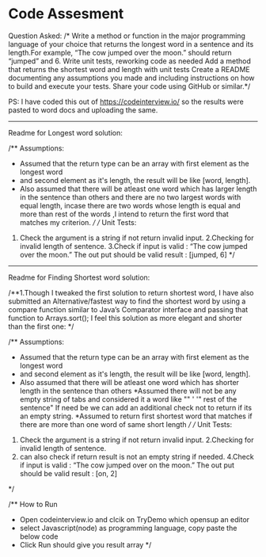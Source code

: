 # Code Assesment

Question Asked:
/*
Write a method or function in the major programming language of your choice that returns the 
longest word in a sentence and its length.For example, “The cow jumped over the moon.” 
should return “jumped” and 6.
Write unit tests, reworking code as needed
Add a method that returns the shortest word and length with unit tests
Create a README documenting any assumptions you made and including instructions on how to build and execute your tests.
Share your code using GitHub or similar.*/

PS: I have coded this out of https://codeinterview.io/ so the results were pasted to word docs and uploading the same.
**********************************************************************************************************
Readme for Longest word solution:

/** Assumptions:
* Assumed that the return type can be an array with first element as the longest word 
* and second element as it's length, the result will be like [word, length].
* Also assumed that there will be atleast one word which has larger length in the sentence than others and there are no two largest words with equal length, incase there are two words whose length is equal and more than rest of the words ,I intend to return the first word that matches my criterion.
*/
/*
Unit Tests:
1. Check the argument is a string if not return invalid input.
2.Checking for invalid length of sentence.
3.Check if input is valid : “The cow jumped over the moon.” The out put should be valid result : [jumped, 6]
*/
************************************************************************************************************
Readme for Finding Shortest word solution:


/**1.Though I tweaked the first solution to return shortest word, I have also submitted an Alternative/fastest way to find the shortest word by using a compare function similar to Java’s Comparator interface and passing that function to Arrays.sort();
I feel this solution as more elegant and shorter than the first one:
*/


/** Assumptions:
* Assumed that the return type can be an array with first element as the longest word 
* and second element as it's length, the result will be like [word, length].
* Also assumed that there will be atleast one word which has shorter length in the sentence than others
*Assumed there will not be any  empty string of tabs and considered it a word like "" ' '" rest of the sentence"
If need be we can add an additional check not to return if its an empty string.
*Assumed to return first shortest word that matches if there are more than one word of same short length
*/
/*
Unit Tests:
1. Check the argument is a string if not return invalid input.
2.Checking for invalid length of sentence.
3. can also check if return result is not an empty string if needed.
4.Check if input is valid : “The cow jumped over on the moon.” The out put should be valid result : [on, 2]

*/

/** How to Run
* Open codeinterview.io and clcik on TryDemo which opensup an editor
* select Javascript(node) as programming language, copy paste the below code
* Click Run should give you result array
*/
